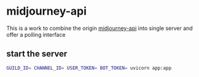 # midjourney-api

This is a work to combine the origin [midjourney-api](https://github.com/yokonsan/midjourney-api) into single server and offer a polling interface

## start the server
```bash
GUILD_ID= CHANNEL_ID= USER_TOKEN= BOT_TOKEN= uvicorn app:app
```
